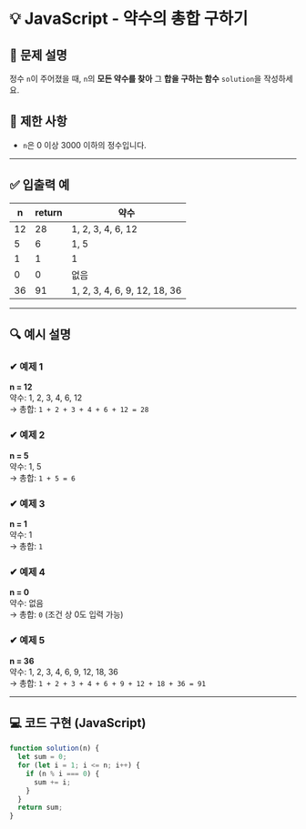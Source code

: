 # 💡 JavaScript - 약수의 총합 구하기

## 📝 문제 설명

정수 `n`이 주어졌을 때, `n`의 **모든 약수를 찾아** 그 **합을 구하는 함수** `solution`을 작성하세요.

## 📌 제한 사항

- `n`은 0 이상 3000 이하의 정수입니다.

---

## ✅ 입출력 예

| n   | return | 약수                         |
| --- | ------ | ---------------------------- |
| 12  | 28     | 1, 2, 3, 4, 6, 12            |
| 5   | 6      | 1, 5                         |
| 1   | 1      | 1                            |
| 0   | 0      | 없음                         |
| 36  | 91     | 1, 2, 3, 4, 6, 9, 12, 18, 36 |

---

## 🔍 예시 설명

### ✔ 예제 1

**n = 12**  
약수: 1, 2, 3, 4, 6, 12  
→ 총합: `1 + 2 + 3 + 4 + 6 + 12 = 28`

### ✔ 예제 2

**n = 5**  
약수: 1, 5  
→ 총합: `1 + 5 = 6`

### ✔ 예제 3

**n = 1**  
약수: 1  
→ 총합: `1`

### ✔ 예제 4

**n = 0**  
약수: 없음  
→ 총합: `0` (조건 상 0도 입력 가능)

### ✔ 예제 5

**n = 36**  
약수: 1, 2, 3, 4, 6, 9, 12, 18, 36  
→ 총합: `1 + 2 + 3 + 4 + 6 + 9 + 12 + 18 + 36 = 91`

---

## 💻 코드 구현 (JavaScript)

```javascript
function solution(n) {
  let sum = 0;
  for (let i = 1; i <= n; i++) {
    if (n % i === 0) {
      sum += i;
    }
  }
  return sum;
}
```
